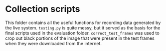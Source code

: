 # Collection scripts

This folder contains all the useful functions 
for recording data generated by the live system.
`testing.py` is quite messy, but it served as the 
basis for the final scripts used in the evaluation folder.
`correct_test_frames` was used to crop out black portions
of the image that were present in the test frames when 
they were downloaded from the internet.
